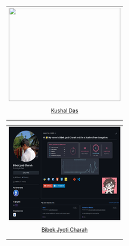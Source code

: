 <table width="100%">
           <tr>
             <td align="center">
               <img src="https://github.com/Kushal997-das/Hacktoberfest-2024/blob/master/Intermediate%20Level%20%F0%9F%93%81/Kushal997-das/my%20github%20profile.JPG" height="250" width="300"/>
               <p><a href="https://github.com/Kushal997-das">Kushal Das</a></p>
            </td>
          </tr>
</table>

<table width="100%">
  <tr>
    <td align="center">
       <img src="SammyUrfen/my github profile.png" height="250" width="300" />
      <p><a href="https://github.com/SammyUrfen">Bibek Jyoti Charah</a></p>
     </td>
  </tr>
</table>
